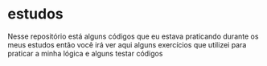 # estudos
Nesse repositório está alguns códigos que eu estava praticando durante os meus estudos
então você irá ver aqui alguns exercícios que utilizei para praticar a minha lógica e  alguns testar códigos
